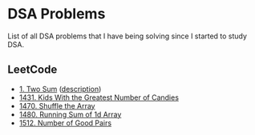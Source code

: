 # DSA Problems

List of all DSA problems that I have being solving since I started to study DSA.

## LeetCode

- [1. Two Sum](./leetcode/1_two_sums.py) ([description](https://leetcode.com/problems/two-sum/))
- [1431. Kids With the Greatest Number of Candies](https://leetcode.com/problems/kids-with-the-greatest-number-of-candies/)
- [1470. Shuffle the Array](https://leetcode.com/problems/shuffle-the-array/)
- [1480. Running Sum of 1d Array](https://leetcode.com/problems/running-sum-of-1d-array/)
- [1512. Number of Good Pairs](https://leetcode.com/problems/number-of-good-pairs/)
